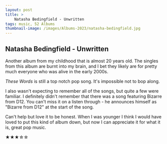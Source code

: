 ```yaml
---
layout: post 
title: >
    Natasha Bedingfield - Unwritten
tags: music, 52 Albums
thumbnail-image: /images/Albums-2023/natasha-bedingfield.jpg
---
```


## Natasha Bedingfield - Unwritten

Another album from my childhood that is almost 20 years old. The singles from this album are burnt into my brain, and I bet they likely are for pretty much everyone who was alive in the early 2000s. 

_These Words_ is still a top notch pop song. It's impossible not to bop along.

I also wasn't expecting to remember all of the songs, but quite a few were familiar. I definitely didn't remember that there was a song featuring Bizarre from D12. You can't miss it on a listen through - he announces himself as "Bizarre from D12" at the start of the song.

Can't help but love it to be honest. When I was younger I think I would have loved to put this kind of album down, but now I can appreciate it for what it is, great pop music.


★★★☆☆